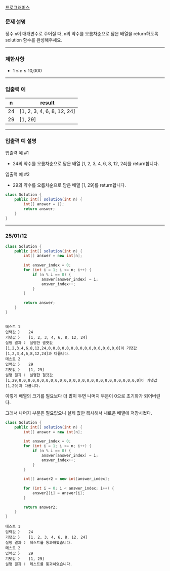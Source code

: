 [프로그래머스](https://school.programmers.co.kr/learn/courses/30/lessons/120897)

### **문제 설명**

정수 `n`이 매개변수로 주어질 때, `n`의 약수를 오름차순으로 담은 배열을 return하도록 solution 함수를 완성해주세요.

---

### 제한사항

- 1 ≤ `n` ≤ 10,000

---

### 입출력 예

| n | result |
| --- | --- |
| 24 | [1, 2, 3, 4, 6, 8, 12, 24] |
| 29 | [1, 29] |

---

### 입출력 예 설명

입출력 예 #1

- 24의 약수를 오름차순으로 담은 배열 [1, 2, 3, 4, 6, 8, 12, 24]를 return합니다.

입출력 예 #2

- 29의 약수를 오름차순으로 담은 배열 [1, 29]를 return합니다.

```java
class Solution {
    public int[] solution(int n) {
        int[] answer = {};
        return answer;
    }
}
```

---

### 25/01/12

```java
class Solution {
    public int[] solution(int n) {
        int[] answer = new int[n];
        
        int answer_index = 0;
        for (int i = 1; i <= n; i++) {
            if (n % i == 0) {
                answer[answer_index] = i;
                answer_index++;
            }
        }
        
        return answer;
    }
}
```

```

테스트 1
입력값 〉	24
기댓값 〉	[1, 2, 3, 4, 6, 8, 12, 24]
실행 결과 〉	실행한 결괏값 [1,2,3,4,6,8,12,24,0,0,0,0,0,0,0,0,0,0,0,0,0,0,0,0]이 기댓값 [1,2,3,4,6,8,12,24]과 다릅니다.
테스트 2
입력값 〉	29
기댓값 〉	[1, 29]
실행 결과 〉	실행한 결괏값 [1,29,0,0,0,0,0,0,0,0,0,0,0,0,0,0,0,0,0,0,0,0,0,0,0,0,0,0,0]이 기댓값 [1,29]과 다릅니다.
```

이렇게 배열의 크기를 필요보다 더 많이 두면 나머지 부분이 0으로 초기화가 되어버린다.

그래서 나머지 부분은 필요없으니 실제 값만 복사해서 새로운 배열에 저장시켰다.

```java
class Solution {
    public int[] solution(int n) {
        int[] answer = new int[n];
        
        int answer_index = 0;
        for (int i = 1; i <= n; i++) {
            if (n % i == 0) {
                answer[answer_index] = i;
                answer_index++;
            }
        }
        
        int[] answer2 = new int[answer_index];
        
        for (int i = 0; i < answer_index; i++) {
            answer2[i] = answer[i]; 
        }
        
        return answer2;
    }
}
```

```
테스트 1
입력값 〉	24
기댓값 〉	[1, 2, 3, 4, 6, 8, 12, 24]
실행 결과 〉	테스트를 통과하였습니다.
테스트 2
입력값 〉	29
기댓값 〉	[1, 29]
실행 결과 〉	테스트를 통과하였습니다.
```